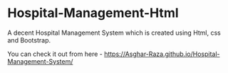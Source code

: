 # Hospital-Management-Html
A decent Hospital Management System which is created using Html, css and Bootstrap.

You can check it out from here - https://Asghar-Raza.github.io/Hospital-Management-System/

